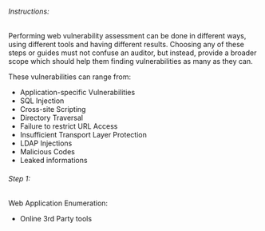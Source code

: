 ###### Instructions:

Performing web vulnerability assessment can be done in different ways, using different tools and having different results. Choosing any of these steps or guides must not confuse an auditor, but instead, provide a broader scope which should help them finding vulnerabilities as many as they can. 

These vulnerabilities can range from:
- Application-specific Vulnerabilities
- SQL Injection
- Cross-site Scripting
- Directory Traversal
- Failure to restrict URL Access
- Insufficient Transport Layer Protection
- LDAP Injections
- Malicious Codes
- Leaked informations

###### Step 1:
Web Application Enumeration:

- Online 3rd Party tools
